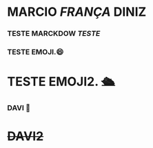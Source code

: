 # MARCIO *FRANÇA* __DINIZ__

### TESTE MARCKDOW ___TESTE___

### TESTE EMOJI.:smile:

# TESTE EMOJI2. :passenger_ship:

### DAVI :baby_chick:

# ~~DAVI2~~

